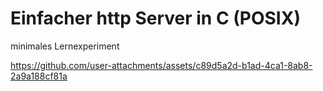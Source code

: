 # Einfacher http Server in C (POSIX)

minimales Lernexperiment

https://github.com/user-attachments/assets/c89d5a2d-b1ad-4ca1-8ab8-2a9a188cf81a
